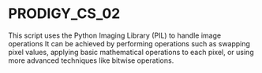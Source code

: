 # PRODIGY_CS_02
This script uses the Python Imaging Library (PIL) to handle image operations
It can be achieved by performing operations such as swapping pixel values, 
applying basic mathematical operations to each pixel, or using more advanced techniques like bitwise operations.
